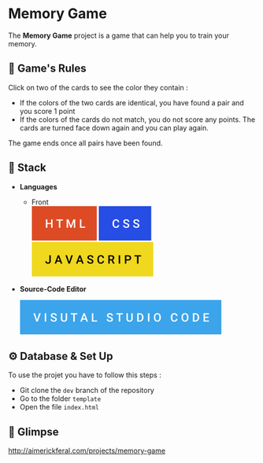 # Memory Game

The **Memory Game** project is a game that can help you to train your memory.

## 📜 Game's Rules

Click on two of the cards to see the color they contain :

- If the colors of the two cards are identical, you have found a pair and you score 1 point
- If the colors of the cards do not match, you do not score any points. The cards are turned face down again and you can play again.

The game ends once all pairs have been found.

## 🧰 **Stack**

- **Languages**

  - Front  
    ![](github/images/html.svg) ![](github/images/css.svg) ![](github/images/javascript.svg)

- **Source-Code Editor**

  ![](github/images/visual-studio-code.svg)

## ⚙️ Database & Set Up

To use the projet you have to follow this steps :

- Git clone the `dev` branch of the repository
- Go to the folder `template`
- Open the file `index.html`

## 👀 Glimpse

http://aimerickferal.com/projects/memory-game
